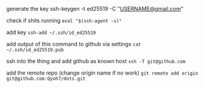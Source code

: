generate the key
ssh-keygen -t ed25519 -C "USERNAME@gmail.com"

check if shits running
```eval "$(ssh-agent -s)"```

add key
```ssh-add ~/.ssh/id_ed25519```

add output of this command to github via settings
```cat ~/.ssh/id_ed25519.pub```

ssh into the thing and add github as known host
```ssh -T git@github.com```

add the remote repo (change origin name if no work)
```git remote add origin git@github.com:Qyoh7/dots.git```
